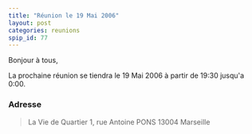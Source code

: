 ```yaml
---
title: "Réunion le 19 Mai 2006"
layout: post
categories: reunions
spip_id: 77
---
```


Bonjour à tous,

La prochaine réunion se tiendra le 19 Mai 2006 à partir de 19:30 jusqu'a 0:00. 


### Adresse ###

> La Vie de Quartier
> 1, rue Antoine PONS
> 13004 Marseille
